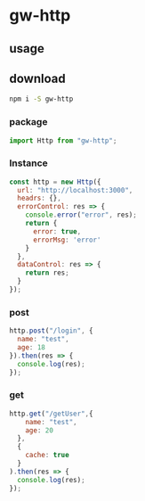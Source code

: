 # gw-http

## usage

## download

```bash
npm i -S gw-http
```

### package

```js
import Http from "gw-http";

```

### Instance

```js
const http = new Http({
  url: "http://localhost:3000",
  headrs: {},
  errorControl: res => {
    console.error("error", res);
    return {
      error: true,
      errorMsg: 'error'
    }
  },
  dataControl: res => {
    return res;
  }
});

```

### post

```js
http.post("/login", {
  name: "test",
  age: 18
}).then(res => {
  console.log(res);
});

```

### get

```js
http.get("/getUser",{
    name: "test",
    age: 20
  },
  {
    cache: true
  }
).then(res => {
  console.log(res);
});

```
